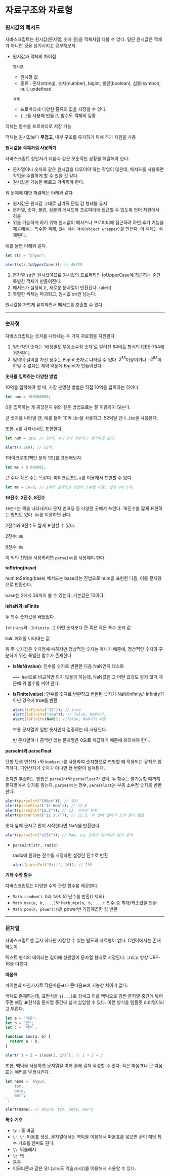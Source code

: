 # 자료구조와 자료형

### 원시값의 메서드

자바스크립트는 원시값(문자열, 숫자 등)을 객체처럼 다룰 수 있다. 일단 원시값은 객체가 아니란 것을 상기시키고 공부해보자.

- 원시값과 객체의 차이점

  `원시값`

  - 원시형 값
  - 종류 : 문자(string), 숫자(number), bigint, 불린(boolean), 심볼(symbol), null, undefined

  `객체`

  - 프로퍼티에 다양한 종류의 값을 저장할 수 있다.
  - `{ }`를 사용해 만들고, 함수도 객체의 일종

객체는 함수를 프로퍼티로 저장 가능

객체는 원시값보다 **무겁고**, 내부 구조를 유지하기 위해 추가 자원을 사용

**원시값을 객체처럼 사용하기**

자바스크립트 창안자가 다음과 같은 모순적인 상황을 해결해야 한다.

- 문자열이나 숫자와 같은 원시값을 다루어야 하는 작업이 많은데, 메서드를 사용하면 작업을 수월하게 할 수 있을 것 같다.
- 원시값은 가능한 빠르고 가벼워야 한다.

위 문제에 대한 해결책은 아래와 같다.

- 원시값은 원시값 그대로 남겨둬 단일 값 형태를 유지
- 문자열, 숫자, 불린, 심볼의 메서드와 프로퍼티에 접근할 수 있도록 언어 차원에서 허용
- 위를 가능하게 하기 위해 원시값이 메서드나 프로퍼티에 접근하려 하면 추가 기능을 제공해주는 특수한 객체, `원시 래퍼 객체(object wrapper)`를 만든다. 이 객체는 삭제된다.

예를 들면 아래와 같다.

```jsx
let str = "ahyun";

alert(str.toUpperCase()); // AHYUN
```

1. 문자열 str은 원시값이므로 원시값의 프로퍼티인 toUpperCase에 접근하는 순간 특별한 객체가 만들어진다.
2. 메서드가 실행되고, 새로운 문자열이 반환된다. (alert)
3. 특별한 객체는 파괴되고, 원시값 str만 남는다.

원시값을 가볍게 유지하면서 메서드를 호출할 수 있다.

---

### 숫자형

자바스크립트는 숫자를 나타내는 두 가지 자료형을 지원한다.

1. 일반적인 숫자는 '배정밀도 부동소수점 숫자'로 알려진 64비트 형식의 IEEE-754에 저장된다.
2. 임의의 길이를 가진 정수는 BigInt 숫자로 나타낼 수 있다. $2^{53}$이상이거나 $-2^{53}$이하일 수 없다는 제약 때문에 BigInt가 만들어졌다.

**숫자를 입력하는 다양한 방법**

10억을 입력해야 할 때, 가장 분명한 방법은 직접 10억을 입력하는 것이다.

```jsx
let num = 100000000;
```

0을 입력하는 게 귀찮던지 위와 같은 방법으로는 잘 이용하지 않는다.

큰 숫자를 나타낼 땐, 예를 들어 10억 `1bn`을 사용하고, 52억일 땐 `5.2bn`을 사용한다.

또한, `e`를 나타내서도 표현한다.

```jsx
let num = 1e9; // 10억, e가 0의 개수라고 생각하면 쉽다.

alert(5.2e9); // 52억
```

1마이크로초(백만 분의 1초)를 표현해보자.

```jsx
let ms = 0.000001;
```

큰 수나 작은 수는 똑같다. 마이크로초도 `e`를 이용해서 표현할 수 있다.

```jsx
let ms = 1e-6; // 1에서 왼쪽으로 6번의 소수점 이동, 쉽게 0이 6개
```

**16진수, 2진수, 8진수**

`16진수`는 색을 나타내거나 문자 인코딩 등 다양한 곳에서 쓰인다. 16진수를 짧게 표현하는 방법도 있다. `0x`를 이용하면 된다.

2진수와 8진수도 짧게 표현할 수 있다.

2진수: `0b`

8진수: `0o`

이 외의 진법을 사용하려면 `parseInt`를 사용해야 한다.

**toString(base)**

num.toString(base) 메서드는 base라는 진법으로 num을 표현한 다음, 이를 문자형으로 반환한다.

base는 2에서 36까지 쓸 수 있는다. 기본값은 10이다.

**isNaN과 isFinite**

두 특수 숫자값을 배웠었다.

`Infinity`와 `-Infinity`: 그 어떤 숫자보다 큰 혹은 작은 특수 숫자 값

`NaN`: 에러를 나타내는 값

위 두 숫자값은 숫자형에 속하지만 정상적인 숫자는 아니기 때문에, 정상적인 숫자와 구분하기 위한 특별한 함수가 존재한다.

- **isNaN(value)**: 인수를 숫자로 변환한 다음 NaN인지 테스트

  `=== NaN`으로 비교하면 되지 않을까 하는데, NaN값은 그 어떤 값과도 같지 않기 때문에 위 함수를 써야 한다.

- **isFinite(value)**: 인수를 숫자로 변환하고 변환된 숫자가 NaN/Infinity/-Infinity가 아닌 경우에 true를 반환

  ```jsx
  alert(isFinite("25")); // true
  alert(isFinite("aaa")); // false, NaN이다.
  alert(isFinite(NaN)); //false, NaN이기 때문
  ```

  보통 문자열이 일반 숫자인지 검증하는 데 사용된다.

  빈 문자열이나 공백만 있는 문자열은 0으로 취급하기 때문에 유의해야 한다.

**parseInt와 parseFloat**

단항 덧셈 연산자 `+`와 `Number()`를 사용하여 숫자형으로 변형할 때 적용되는 규칙은 엄격하다. 피연산자가 숫자가 아니면 형 변환이 실패된다.

숫자만 추출하는 방법은 `parseInt`와 `parseFloat`가 있다. 두 함수는 불가능할 때까지 문자열에서 숫자를 읽는다. `parseInt`는 정수, `parseFloat`는 부동 소수점 숫자를 반환한다.

```jsx
alert(parseInt("100px")); // 100
alert(parseFloat("12.6em")); // 12.6
alert(parseInt("12.2")); // 12, 정수만 반환
alert(parseFloat("12.3.7")); // 12.3, 두 번째 점에서 숫자 읽기 멈춤
```

숫자 앞에 문자로 먼저 시작한다면 NaN을 반환한다.

```jsx
alert(parseInt("a234")); // NaN, a는 숫자가 아니여서 읽기 중지
```

- `parseInt(str, radix)`

  radix에 원하는 진수를 지정하면 설정한 진수로 반환

  ```jsx
  alert(parseInt("0xff", 16)); // 255
  ```

**기타 수학 함수**

자바스크립트는 다양한 수학 관련 함수를 제공한다.

- `Math.random()`: 0과 1사이의 난수를 반환(1 제외)
- `Math.max(a, b, ...)`와 `Math.min(a, b, ...)`: 인수 중 최대/최솟값을 반환
- `Math.pow(n, power)`: n을 power번 거듭제곱한 값 반환

---

### 문자열

자바스크립트엔 글자 하나만 저장할 수 있는 별도의 자료형이 없다. C언어에서는 존재하듯이.

텍스트 형식의 데이터는 길이에 상관없이 문자열 형태로 저장된다. 그리고 항상 URF-16을 따른다.

**따옴표**

파이썬과 마찬가지로 작은따옴표나 큰따옴표에 기능상 차이가 없다.

백틱도 존재하는데, 표현식을 `${...}`로 감싸고 이를 백틱으로 감싼 문자열 중간에 넣어주면 해당 표현식을 문자열 중간에 쉽게 삽입할 수 있다. 이런 방식을 템플릿 리터럴이라고 부른다.

```jsx
let a = "작은";
let b = "큰";
let c = `백틱`;

function sum(a, b) {
  return a + b;
}

alert(`1 + 2 = ${sum(1, 2)}`); // 1 + 2 = 3
```

또한, 백틱을 사용하면 문자열을 여러 줄에 걸쳐 작성할 수 있다. 작은 따옴표나 큰 따옴표는 에러를 발생시킨다.

```jsx
let name = `ahyun,
	tom,
	pete,
	marry
`;

alert(name); // ahyun, tom, pete, marry
```

**특수 기호**

- `\n` : 줄 바꿈
- `\'`, `\"`: 따옴표 생성, 문자열에서는 백틱을 이용해서 따옴표를 넣으면 굳이 해당 특수 기호를 안써도 된다.
- `\\`: 역슬래시
- `\t`: 탭
- 등등
- 이모티콘과 같은 유니코드도 역슬래시(\)를 이용해서 사용할 수 있다.
